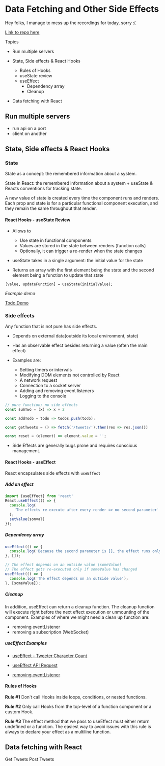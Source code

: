 Data Fetching and Other Side Effects
===

Hey folks, I manage to mess up the recordings for today, sorry :(

[Link to repo here](https://github.com/hafbau/lecture_notes/tree/master/02_14_oct_19/w7d2)

Topics

- Run multiple servers
- State, Side effects & React Hooks
  + Rules of Hooks
  + useState review
  + useEffect
    + Dependency array
    + Cleanup

- Data fetching with React


## Run multiple servers
- run api on a port
- client on another

## State, Side effects & React Hooks

### State
State as a concept: the remembered information about a system.

State in React: the remembered information about a system + useState & Reacts conventions for tracking state.

A new value of state is created every time the component runs and renders. Each prop and state is for a particular functional component execution, and they remain the same throughout that render.

#### React Hooks - useState Review
- Allows to

  - Use state in functional components
  - Values are stored in the state between renders (function calls)
  - Optionally, it can trigger a re-render when the state changes

- useState takes in a single argument: the initial value for the state
- Returns an array with the first element being the state and the second element being a function to update that state

`[value, updateFunction] = useState(initialValue);`

*Example demo*

[Todo Demo](https://codesandbox.io/s/usestate-practice-todos-48v4l)

### Side effects
Any function that is not pure has side effects.

- Depends on external data(outside its local environment, state)
- Has an observable effect besides returning a value (often the main effect)
- Examples are:

  - Setting timers or intervals
  - Modifying DOM elements not controlled by React
  - A network request
  - Connection to a socket server
  - Adding and removing event listeners
  - Logging to the console

```js
// pure function; no side effects
const sumTwo = (x) => x + 2

const addTodo = todo => todos.push(todo);

const getTweets = () => fetch('/tweets/').then(res => res.json())

const reset = (element) => element.value = '';
```

- Side Effects are generally bugs prone and requires conscious management.

#### React Hooks - useEffect
React encapsulates side effects with `useEffect`

##### Add an effect

```js
import {useEffect} from 'react'
React.useEffect(() => {
  console.log(
    'The effects re-execute after every render => no second parameter'
  );
  setValue(somval)
});
```

##### Dependency array

```js
useEffect(() => {
  console.log('Because the second parameter is [], the effect runs only once');
}, []);

// The effect depends on an outside value (someValue)
// The effect gets re-executed only if someValue has changed
useEffect(() => {
  console.log('The effect depends on an outside value');
}, [someValue]);
```

##### Cleanup

In addition, useEffect can return a cleanup function. The cleanup function will execute right before the next effect execution or unmounting of the component. Examples of where we might need a clean up function are:

- removing eventListener
- removing a subscription (WebSocket)


##### useEffect Examples

- [useEffect - Tweeter Character Count](https://codesandbox.io/s/useeffect-tweeter-character-count-59n3i)

- [useEffect API Request](https://codesandbox.io/s/useeffect-api-request-4gh1m)

- [removing eventListener](https://codesandbox.io/s/upbeat-turing-7pzy6)


#### Rules of Hooks

**Rule #1**
Don't call Hooks inside loops, conditions, or nested functions.

**Rule #2**
Only call Hooks from the top-level of a function component or a custom Hook.

**Rule #3**
The effect method that we pass to useEffect must either return undefined or a function. The easiest way to avoid issues with this rule is always to declare your effect as a multiline function.

## Data fetching with React
Get Tweets
Post Tweets